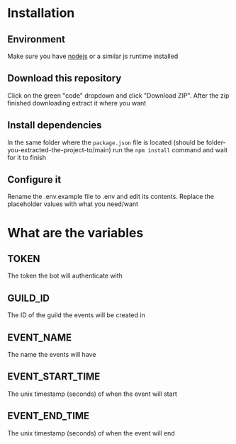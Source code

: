 # Installation
## Environment
Make sure you have [nodejs](https://nodejs.org/) or a similar js runtime installed

## Download this repository
Click on the green "code" dropdown and click "Download ZIP". After the zip finished downloading extract it where you want

## Install dependencies
In the same folder where the `package.json` file is located (should be folder-you-extracted-the-project-to/main) run the `npm install` command and wait for it to finish

## Configure it
Rename the .env.example file to .env and edit its contents. Replace the placeholder values with what you need/want

# What are the variables
## TOKEN
The token the bot will authenticate with

## GUILD_ID
The ID of the guild the events will be created in

## EVENT_NAME
The name the events will have

## EVENT_START_TIME
The unix timestamp (seconds) of when the event will start

## EVENT_END_TIME
The unix timestamp (seconds) of when the event will end